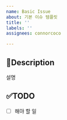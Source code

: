 ```yaml
---
name: Basic Issue
about: 기본 이슈 템플릿
title: ''
labels: ''
assignees: connorcoco

---
```


## 📖Description
설명

## ✅TODO
- [ ] 해야 할 일
